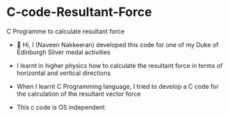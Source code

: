 # C-code-Resultant-Force
C Programme to calculate resultant force

- 👋 Hi, I (Naveen Nakkeeran) developed this code for one of my Duke of Edinburgh Silver medal activities

- I learnt in higher physics how to calculate the resultant force in terms of horizontal and vertical directions

- When I learnt C Programming language, I tried to develop a C code for the calculation of the resultant vector force

- This c code is OS independent
